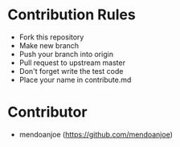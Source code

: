 
# Contribution Rules

- Fork this repository
- Make new branch 
- Push your branch into origin
- Pull request to upstream master
- Don't forget write the test code
- Place your name in contribute.md

# Contributor
- mendoanjoe (https://github.com/mendoanjoe)
